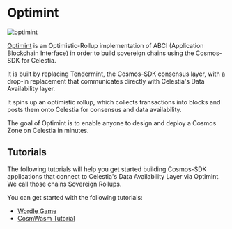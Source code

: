 # Optimint

![optimint](/img/optimint.png)

[Optimint](https://github.com/celestiaorg/optimint) is an Optimistic-Rollup
implementation of ABCI (Application Blockchain Interface) in
order to build sovereign chains using the Cosmos-SDK for Celestia.

It is built by replacing Tendermint, the Cosmos-SDK
consensus layer, with a drop-in replacement that
communicates directly with Celestia's Data Availability layer.

It spins up an optimistic rollup, which collects transactions into blocks and
posts them onto Celestia for consensus and data availability.

The goal of Optimint is to enable anyone to design and deploy a Cosmos Zone
on Celestia in minutes.

## Tutorials

The following tutorials will help you get started building
Cosmos-SDK applications that connect to Celestia's Data Availability
Layer via Optimint. We call those chains Sovereign Rollups.

You can get started with the following tutorials:

- [Wordle Game](./wordle.md)
- [CosmWasm Tutorial](./cosmwasm.md)
